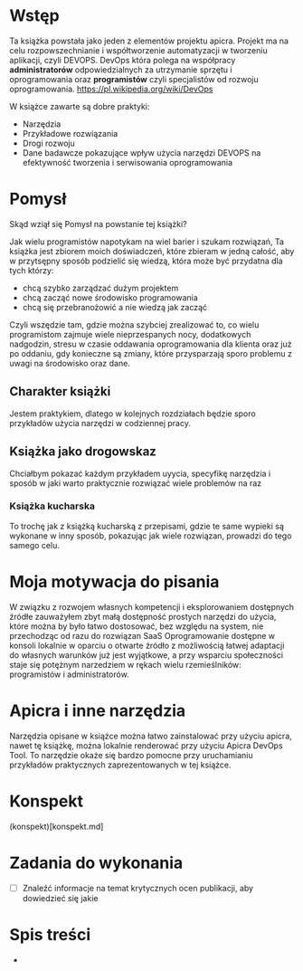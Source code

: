 # Wstęp
Ta książka powstała jako jeden z elementów projektu apicra.
Projekt ma na celu rozpowszechnianie i współtworzenie automatyzacji w tworzeniu aplikacji, czyli DEVOPS.
DevOps która polega na współpracy **administratorów** odpowiedzialnych za utrzymanie sprzętu i oprogramowania
 oraz **programistów** czyli specjalistów od rozwoju oprogramowania.
https://pl.wikipedia.org/wiki/DevOps

W książce zawarte są dobre praktyki:
+ Narzędzia
+ Przykładowe rozwiązania
+ Drogi rozwoju
+ Dane badawcze pokazujące wpływ użycia narzędzi DEVOPS na efektywność tworzenia i serwisowania oprogramowania




# Pomysł 
Skąd wziął się Pomysł na powstanie tej książki?

Jak wielu programistów napotykam na wiel barier i szukam rozwiązań,
Ta książka jest zbiorem moich doświadczeń, które zbieram w jedną całość, aby 
w przytsępny sposób podzielić się wiedzą, która może być przydatna dla tych którzy:
+ chcą szybko zarządzać dużym projektem
+ chcą zacząć nowe środowisko programowania
+ chcą się przebranożowić a nie wiedzą jak zacząć

Czyli wszędzie tam, gdzie można szybciej zrealizować to, co wielu programistom zajmuje wiele 
 nieprzespanych nocy, dodatkowych nadgodzin, stresu w czasie oddawania oprogramowania dla klienta oraz już po oddaniu, 
 gdy konieczne są zmiany, które przysparzają sporo problemu z uwagi na środowisko oraz dane. 

## Charakter książki

Jestem praktykiem, dlatego w kolejnych rozdziałach będzie sporo przykładów użycia narzędzi w codziennej pracy.
 

## Książka jako drogowskaz
Chciałbym pokazać każdym przykładem uyycia, specyfikę narzędzia i sposób w jaki warto praktycznie rozwiązać wiele problemów na raz

### Książka kucharska
To trochę jak z książką kucharską z przepisami, gdzie te same wypieki są wykonane w inny sposób, 
pokazując jak wiele rozwiązan, prowadzi do tego samego celu.


# Moja motywacja do pisania
W związku z rozwojem własnych kompetencji i eksplorowaniem dostępnych źródłe zauważyłem zbyt małą dostępność prostych narzędzi do użycia, które można by było łatwo dostosować, bez względu na system, nie przechodząc od razu do rozwiązan SaaS
Oprogramowanie dostępne w konsoli lokalnie w oparciu o otwarte źródło z możliwością łatwej adaptacji do własnych warunków już jest wyjątkowe, a przy wsparciu społeczności staje się potężnym narzedziem w rękach wielu rzemieślników: programistów i administratorów.

# Apicra i inne narzędzia
Narzędzia opisane w książce można łatwo zainstalować przy użyciu apicra, nawet tę książkę, można lokalnie renderować przy użyciu Apicra DevOps Tool.
To narzędzie okaże się bardzo pomocne przy uruchamianiu przykładów praktycznych zaprezentowanych w tej książce.


# Konspekt
(konspekt)[konspekt.md]

# Zadania do wykonania

- [ ] Znaleźć informacje na temat krytycznych ocen publikacji, aby dowiedzieć się jakie   

# Spis treści

+
